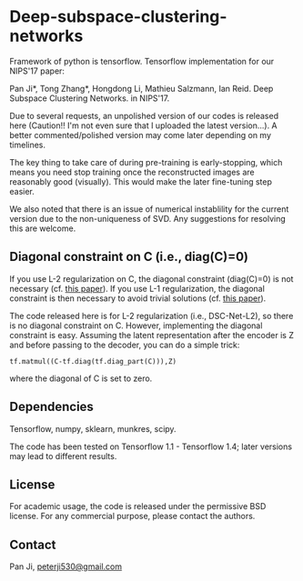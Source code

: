 # Deep-subspace-clustering-networks
Framework of python is tensorflow.
Tensorflow implementation for our NIPS'17 paper:

Pan Ji*, Tong Zhang*, Hongdong Li, Mathieu Salzmann, Ian Reid. Deep Subspace Clustering Networks. in NIPS'17.

Due to several requests, an unpolished version of our codes is released here (Caution!! I'm not even sure that I uploaded the latest version...). A better commented/polished version may come later depending on my timelines.

The key thing to take care of during pre-training is early-stopping, which means you need stop training once the reconstructed images are reasonably good (visually). This would make the later fine-tuning step easier.

We also noted that there is an issue of numerical instablility for the current version due to the non-uniqueness of SVD. Any suggestions for resolving this are welcome. 

## Diagonal constraint on C (i.e., diag(C)=0)

If you use L-2 regularization on C, the diagonal constraint (diag(C)=0) is not necessary (cf. [this paper](https://www.researchgate.net/publication/261989058_Efficient_Dense_Subspace_Clustering)). If you use L-1 regularization, the diagonal constraint is then necessary to avoid trivial solutions (cf. [this paper](https://arxiv.org/abs/1203.1005)).

The code released here is for L-2 regularization (i.e., DSC-Net-L2), so there is no diagonal constraint on C. However, implementing the diagonal constraint is easy. Assuming the latent representation after the encoder is Z and before passing to the decoder, you can do a simple trick:
```
tf.matmul((C-tf.diag(tf.diag_part(C))),Z)
```
where the diagonal of C is set to zero.

## Dependencies

Tensorflow, numpy, sklearn, munkres, scipy.

The code has been tested on Tensorflow 1.1 - Tensorflow 1.4; later versions may lead to different results.

## License

For academic usage, the code is released under the permissive BSD license. For any commercial purpose, please contact the authors.

## Contact
Pan Ji, peterji530@gmail.com
